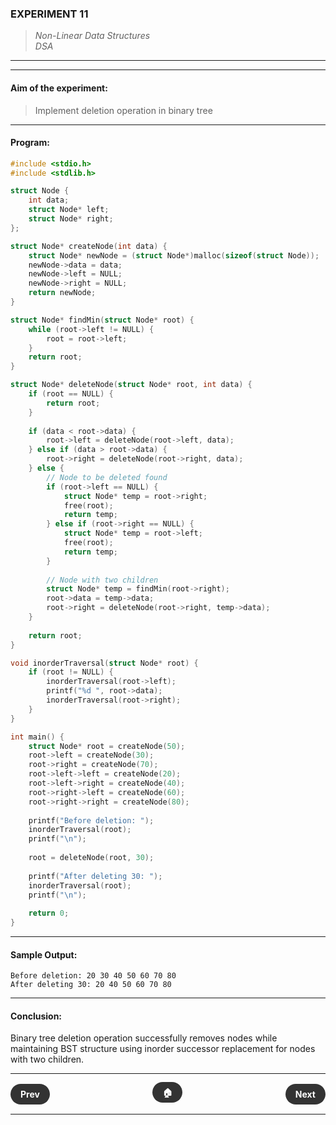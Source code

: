 ### **EXPERIMENT 11**
> *Non-Linear Data Structures*  
*DSA*

---
---

#### **Aim of the experiment:**
> Implement deletion operation in binary tree

---

#### **Program:**
```c
#include <stdio.h>
#include <stdlib.h>

struct Node {
    int data;
    struct Node* left;
    struct Node* right;
};

struct Node* createNode(int data) {
    struct Node* newNode = (struct Node*)malloc(sizeof(struct Node));
    newNode->data = data;
    newNode->left = NULL;
    newNode->right = NULL;
    return newNode;
}

struct Node* findMin(struct Node* root) {
    while (root->left != NULL) {
        root = root->left;
    }
    return root;
}

struct Node* deleteNode(struct Node* root, int data) {
    if (root == NULL) {
        return root;
    }
    
    if (data < root->data) {
        root->left = deleteNode(root->left, data);
    } else if (data > root->data) {
        root->right = deleteNode(root->right, data);
    } else {
        // Node to be deleted found
        if (root->left == NULL) {
            struct Node* temp = root->right;
            free(root);
            return temp;
        } else if (root->right == NULL) {
            struct Node* temp = root->left;
            free(root);
            return temp;
        }
        
        // Node with two children
        struct Node* temp = findMin(root->right);
        root->data = temp->data;
        root->right = deleteNode(root->right, temp->data);
    }
    
    return root;
}

void inorderTraversal(struct Node* root) {
    if (root != NULL) {
        inorderTraversal(root->left);
        printf("%d ", root->data);
        inorderTraversal(root->right);
    }
}

int main() {
    struct Node* root = createNode(50);
    root->left = createNode(30);
    root->right = createNode(70);
    root->left->left = createNode(20);
    root->left->right = createNode(40);
    root->right->left = createNode(60);
    root->right->right = createNode(80);
    
    printf("Before deletion: ");
    inorderTraversal(root);
    printf("\n");
    
    root = deleteNode(root, 30);
    
    printf("After deleting 30: ");
    inorderTraversal(root);
    printf("\n");
    
    return 0;
}
```

---

#### **Sample Output:**
```
Before deletion: 20 30 40 50 60 70 80
After deleting 30: 20 40 50 60 70 80
```

---

#### **Conclusion:**
Binary tree deletion operation successfully removes nodes while maintaining BST structure using inorder successor replacement for nodes with two children.

---

<div style="display: flex; justify-content: space-between; align-items: center; margin: 20px 0;">
  <div style="text-align: left;">
    <a href="10.md" style="background: #333; color: white; padding: 8px 16px; border-radius: 20px; text-decoration: none; font-weight: bold;">Prev</a>
  </div>
  <div style="text-align: center;">
    <a href="../" style="background: #333; color: white; padding: 8px 16px; border-radius: 20px; text-decoration: none; font-weight: bold;">🏠</a>
  </div>
  <div style="text-align: right;">
    <a href="12.md" style="background: #333; color: white; padding: 8px 16px; border-radius: 20px; text-decoration: none; font-weight: bold;">Next</a>
  </div>
</div>

---